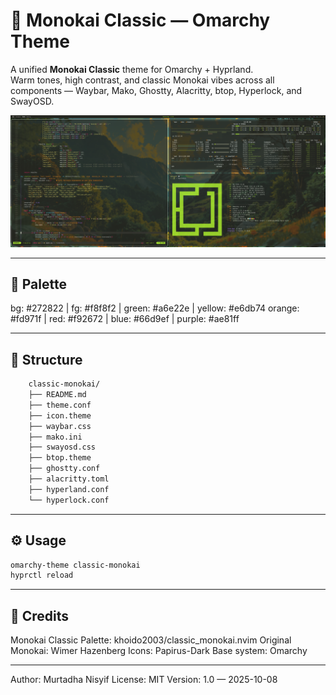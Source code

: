 # 🌙 Monokai Classic — Omarchy Theme

A unified **Monokai Classic** theme for Omarchy + Hyprland.  
Warm tones, high contrast, and classic Monokai vibes across all components — Waybar, Mako, Ghostty, Alacritty, btop, Hyperlock, and SwayOSD.

<p align="center">
  <img src="preview.png" alt="Classic Monokai Theme Preview">
</p>

---

## 🎨 Palette
bg: #272822 | fg: #f8f8f2 | green: #a6e22e | yellow: #e6db74
orange: #fd971f | red: #f92672 | blue: #66d9ef | purple: #ae81ff

---

## 📁 Structure
```bash
    classic-monokai/
    ├── README.md
    ├── theme.conf
    ├── icon.theme
    ├── waybar.css
    ├── mako.ini
    ├── swayosd.css
    ├── btop.theme
    ├── ghostty.conf
    ├── alacritty.toml
    ├── hyperland.conf
    └── hyperlock.conf
```

---

## ⚙️ Usage
```bash
omarchy-theme classic-monokai
hyprctl reload
```

---

## 🧩 Credits

Monokai Classic Palette: khoido2003/classic_monokai.nvim
Original Monokai: Wimer Hazenberg
Icons: Papirus-Dark
Base system: Omarchy

---

Author: Murtadha Nisyif
License: MIT
Version: 1.0 — 2025-10-08

